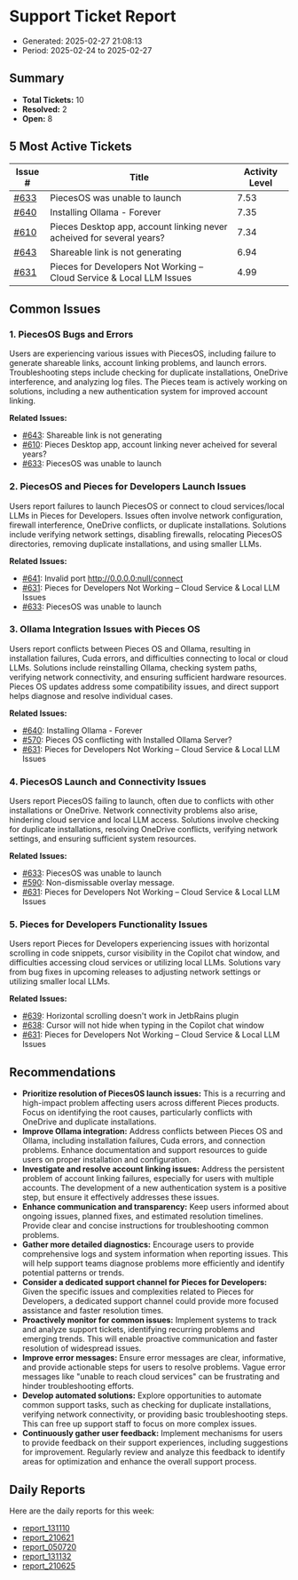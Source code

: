 # Support Ticket Report
- Generated: 2025-02-27 21:08:13
- Period: 2025-02-24 to 2025-02-27

## Summary
- **Total Tickets:** 10
- **Resolved:** 2
- **Open:** 8

## 5 Most Active Tickets
| Issue # | Title | Activity Level |
|---------|-------|----------------|
| [#633](https://github.com/pieces-app/support/issues/633) | PiecesOS was unable to launch | 7.53 |
| [#640](https://github.com/pieces-app/support/issues/640) | Installing Ollama - Forever | 7.35 |
| [#610](https://github.com/pieces-app/support/issues/610) | Pieces Desktop app, account linking never acheived for several years? | 7.34 |
| [#643](https://github.com/pieces-app/support/issues/643) | Shareable link is not generating | 6.94 |
| [#631](https://github.com/pieces-app/support/issues/631) | Pieces for Developers Not Working – Cloud Service & Local LLM Issues | 4.99 |

## Common Issues
### 1. PiecesOS Bugs and Errors
Users are experiencing various issues with PiecesOS, including failure to generate shareable links, account linking problems, and launch errors.  Troubleshooting steps include checking for duplicate installations, OneDrive interference, and analyzing log files.  The Pieces team is actively working on solutions, including a new authentication system for improved account linking.

**Related Issues:**
- [#643](https://github.com/pieces-app/support/issues/643): Shareable link is not generating
- [#610](https://github.com/pieces-app/support/issues/610): Pieces Desktop app, account linking never acheived for several years?
- [#633](https://github.com/pieces-app/support/issues/633): PiecesOS was unable to launch

### 2. PiecesOS and Pieces for Developers Launch Issues
Users report failures to launch PiecesOS or connect to cloud services/local LLMs in Pieces for Developers. Issues often involve network configuration, firewall interference, OneDrive conflicts, or duplicate installations. Solutions include verifying network settings, disabling firewalls, relocating PiecesOS directories, removing duplicate installations, and using smaller LLMs.

**Related Issues:**
- [#641](https://github.com/pieces-app/support/issues/641): Invalid port http://0.0.0.0:null/connect
- [#631](https://github.com/pieces-app/support/issues/631): Pieces for Developers Not Working – Cloud Service & Local LLM Issues
- [#633](https://github.com/pieces-app/support/issues/633): PiecesOS was unable to launch

### 3. Ollama Integration Issues with Pieces OS
Users report conflicts between Pieces OS and Ollama, resulting in installation failures, Cuda errors, and difficulties connecting to local or cloud LLMs. Solutions include reinstalling Ollama, checking system paths, verifying network connectivity, and ensuring sufficient hardware resources. Pieces OS updates address some compatibility issues, and direct support helps diagnose and resolve individual cases.

**Related Issues:**
- [#640](https://github.com/pieces-app/support/issues/640): Installing Ollama - Forever
- [#570](https://github.com/pieces-app/support/issues/570): Pieces OS conflicting with Installed Ollama Server?
- [#631](https://github.com/pieces-app/support/issues/631): Pieces for Developers Not Working – Cloud Service & Local LLM Issues

### 4. PiecesOS Launch and Connectivity Issues
Users report PiecesOS failing to launch, often due to conflicts with other installations or OneDrive. Network connectivity problems also arise, hindering cloud service and local LLM access. Solutions involve checking for duplicate installations, resolving OneDrive conflicts, verifying network settings, and ensuring sufficient system resources.

**Related Issues:**
- [#633](https://github.com/pieces-app/support/issues/633): PiecesOS was unable to launch
- [#590](https://github.com/pieces-app/support/issues/590): Non-dismissable overlay message.
- [#631](https://github.com/pieces-app/support/issues/631): Pieces for Developers Not Working – Cloud Service & Local LLM Issues

### 5. Pieces for Developers Functionality Issues
Users report Pieces for Developers experiencing issues with horizontal scrolling in code snippets, cursor visibility in the Copilot chat window, and difficulties accessing cloud services or utilizing local LLMs. Solutions vary from bug fixes in upcoming releases to adjusting network settings or utilizing smaller local LLMs.

**Related Issues:**
- [#639](https://github.com/pieces-app/support/issues/639): Horizontal scrolling doesn't work in JetbRains plugin
- [#638](https://github.com/pieces-app/support/issues/638): Cursor will not hide when typing in the Copilot chat window
- [#631](https://github.com/pieces-app/support/issues/631): Pieces for Developers Not Working – Cloud Service & Local LLM Issues


## Recommendations
- **Prioritize resolution of PiecesOS launch issues:** This is a recurring and high-impact problem affecting users across different Pieces products. Focus on identifying the root causes, particularly conflicts with OneDrive and duplicate installations.
- **Improve Ollama integration:** Address conflicts between Pieces OS and Ollama, including installation failures, Cuda errors, and connection problems. Enhance documentation and support resources to guide users on proper installation and configuration.
- **Investigate and resolve account linking issues:** Address the persistent problem of account linking failures, especially for users with multiple accounts. The development of a new authentication system is a positive step, but ensure it effectively addresses these issues.
- **Enhance communication and transparency:** Keep users informed about ongoing issues, planned fixes, and estimated resolution timelines. Provide clear and concise instructions for troubleshooting common problems.
- **Gather more detailed diagnostics:** Encourage users to provide comprehensive logs and system information when reporting issues. This will help support teams diagnose problems more efficiently and identify potential patterns or trends.
- **Consider a dedicated support channel for Pieces for Developers:** Given the specific issues and complexities related to Pieces for Developers, a dedicated support channel could provide more focused assistance and faster resolution times.
- **Proactively monitor for common issues:** Implement systems to track and analyze support tickets, identifying recurring problems and emerging trends. This will enable proactive communication and faster resolution of widespread issues.
- **Improve error messages:** Ensure error messages are clear, informative, and provide actionable steps for users to resolve problems. Vague error messages like "unable to reach cloud services" can be frustrating and hinder troubleshooting efforts.
- **Develop automated solutions:** Explore opportunities to automate common support tasks, such as checking for duplicate installations, verifying network connectivity, or providing basic troubleshooting steps. This can free up support staff to focus on more complex issues.
- **Continuously gather user feedback:** Implement mechanisms for users to provide feedback on their support experiences, including suggestions for improvement. Regularly review and analyze this feedback to identify areas for optimization and enhance the overall support process.

## Daily Reports
Here are the daily reports for this week:

- [report_131110](daily/2025-02-25/report_131110.md)
- [report_210621](daily/2025-02-25/report_210621.md)
- [report_050720](daily/2025-02-27/report_050720.md)
- [report_131132](daily/2025-02-27/report_131132.md)
- [report_210625](daily/2025-02-27/report_210625.md)
